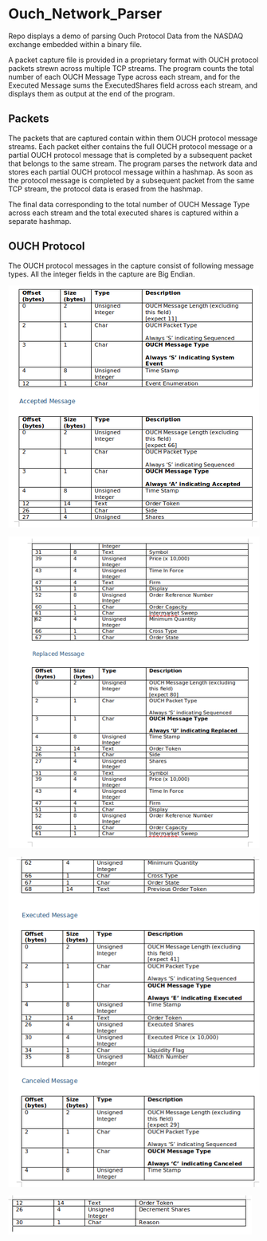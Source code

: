# Ouch_Network_Parser
Repo displays a demo of parsing Ouch Protocol Data from the NASDAQ exchange embedded within a binary file.

A packet capture file is provided in a proprietary format with OUCH protocol packets strewn across multiple TCP streams. 
The program counts the total number of each OUCH Message Type across each stream, and for the Executed Message sums the ExecutedShares field across each stream, 
and displays them as output at the end of the program.

## Packets
The packets that are captured contain within them OUCH protocol message streams. Each packet either contains the full OUCH protocol message or a partial OUCH 
protocol message that is completed by a subsequent packet that belongs to the same stream. The program parses the network data and stores each partial OUCH protocol
message within a hashmap. As soon as the protocol message is completed by a subsequent packet from the same TCP stream, the protocol data is erased from the hashmap.

The final data corresponding to the total number of OUCH Message Type across each stream and the total executed shares is captured within a separate hashmap. 

## OUCH Protocol
The OUCH protocol messages in the capture consist of following message types. All the integer fields in the capture are Big Endian.

![alt text](https://github.com/GDhir/Ouch_Network_Parser/blob/master/Packet_Info_IMG1.png)

![alt text](https://github.com/GDhir/Ouch_Network_Parser/blob/master/Packet_Info_IMG2.png)

![alt text](https://github.com/GDhir/Ouch_Network_Parser/blob/master/Packet_Info_IMG3.png)

![alt text](https://github.com/GDhir/Ouch_Network_Parser/blob/master/Packet_Info_IMG4.png)
